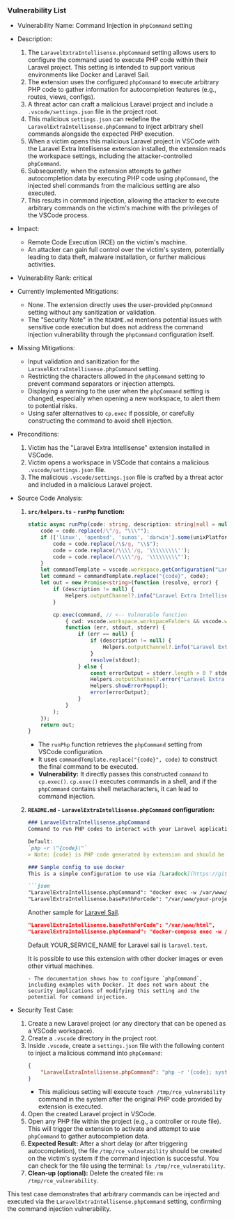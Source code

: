 ### Vulnerability List

* Vulnerability Name: Command Injection in `phpCommand` setting
* Description:
    1. The `LaravelExtraIntellisense.phpCommand` setting allows users to configure the command used to execute PHP code within their Laravel project. This setting is intended to support various environments like Docker and Laravel Sail.
    2. The extension uses the configured `phpCommand` to execute arbitrary PHP code to gather information for autocompletion features (e.g., routes, views, configs).
    3. A threat actor can craft a malicious Laravel project and include a `.vscode/settings.json` file in the project root.
    4. This malicious `settings.json` can redefine the `LaravelExtraIntellisense.phpCommand` to inject arbitrary shell commands alongside the expected PHP execution.
    5. When a victim opens this malicious Laravel project in VSCode with the Laravel Extra Intellisense extension installed, the extension reads the workspace settings, including the attacker-controlled `phpCommand`.
    6. Subsequently, when the extension attempts to gather autocompletion data by executing PHP code using `phpCommand`, the injected shell commands from the malicious setting are also executed.
    7. This results in command injection, allowing the attacker to execute arbitrary commands on the victim's machine with the privileges of the VSCode process.

* Impact:
    - Remote Code Execution (RCE) on the victim's machine.
    - An attacker can gain full control over the victim's system, potentially leading to data theft, malware installation, or further malicious activities.

* Vulnerability Rank: critical

* Currently Implemented Mitigations:
    - None. The extension directly uses the user-provided `phpCommand` setting without any sanitization or validation.
    - The "Security Note" in the `README.md` mentions potential issues with sensitive code execution but does not address the command injection vulnerability through the `phpCommand` configuration itself.

* Missing Mitigations:
    - Input validation and sanitization for the `LaravelExtraIntellisense.phpCommand` setting.
    - Restricting the characters allowed in the `phpCommand` setting to prevent command separators or injection attempts.
    - Displaying a warning to the user when the `phpCommand` setting is changed, especially when opening a new workspace, to alert them to potential risks.
    - Using safer alternatives to `cp.exec` if possible, or carefully constructing the command to avoid shell injection.

* Preconditions:
    1. Victim has the "Laravel Extra Intellisense" extension installed in VSCode.
    2. Victim opens a workspace in VSCode that contains a malicious `.vscode/settings.json` file.
    3. The malicious `.vscode/settings.json` file is crafted by a threat actor and included in a malicious Laravel project.

* Source Code Analysis:
    1. **`src/helpers.ts` - `runPhp` function:**
        ```typescript
        static async runPhp(code: string, description: string|null = null) : Promise<string> {
            code = code.replace(/\"/g, "\\\"");
            if (['linux', 'openbsd', 'sunos', 'darwin'].some(unixPlatforms => os.platform().includes(unixPlatforms))) {
                code = code.replace(/\$/g, "\\$");
                code = code.replace(/\\\\'/g, '\\\\\\\\\'');
                code = code.replace(/\\\\"/g, '\\\\\\\\\"');
            }
            let commandTemplate = vscode.workspace.getConfiguration("LaravelExtraIntellisense").get<string>('phpCommand') ?? "php -r \"{code}\"";
            let command = commandTemplate.replace("{code}", code);
            let out = new Promise<string>(function (resolve, error) {
                if (description != null) {
                    Helpers.outputChannel?.info("Laravel Extra Intellisense command started: " + description);
                }

                cp.exec(command, // <-- Vulnerable function
                    { cwd: vscode.workspace.workspaceFolders && vscode.workspace.workspaceFolders.length > 0 ? vscode.workspace.workspaceFolders[0].uri.fsPath : undefined },
                    function (err, stdout, stderr) {
                        if (err == null) {
                            if (description != null) {
                                Helpers.outputChannel?.info("Laravel Extra Intellisense Resolved: " + description);
                            }
                            resolve(stdout);
                        } else {
                            const errorOutput = stderr.length > 0 ? stderr : stdout;
                            Helpers.outputChannel?.error("Laravel Extra Intellisense Error:\n " + (description ?? '') + '\n\n' + errorOutput);
                            Helpers.showErrorPopup();
                            error(errorOutput);
                        }
                    }
                );
            });
            return out;
        }
        ```
        - The `runPhp` function retrieves the `phpCommand` setting from VSCode configuration.
        - It uses `commandTemplate.replace("{code}", code)` to construct the final command to be executed.
        - **Vulnerability:** It directly passes this constructed `command` to `cp.exec()`. `cp.exec()` executes commands in a shell, and if the `phpCommand` contains shell metacharacters, it can lead to command injection.

    2. **`README.md` - `LaravelExtraIntellisense.phpCommand` configuration:**
        ```markdown
        ### LaravelExtraIntellisense.phpCommand
        Command to run PHP codes to interact with your Laravel application.

        Default:
        `php -r \"{code}\"`
        > Note: {code} is PHP code generated by extension and should be wrapped with "".

        ### Sample config to use docker
        This is a simple configuration to use via [Laradock](https://github.com/laradock/laradock).

        ```json
        "LaravelExtraIntellisense.phpCommand": "docker exec -w /var/www/your-project -u laradock laradock_workspace_1 php -r \"{code}\"",
        "LaravelExtraIntellisense.basePathForCode": "/var/www/your-project"
        ```

        Another sample for [Laravel Sail](https://laravel.com/docs/sail).

        ```json
        "LaravelExtraIntellisense.basePathForCode": "/var/www/html",
        "LaravelExtraIntellisense.phpCommand": "docker-compose exec -w /var/www/html YOUR_SERVICE_NAME php -r \"{code}\""
        ```
        Default YOUR_SERVICE_NAME for Laravel sail is `laravel.test`.

        It is possible to use this extension with other docker images or even other virtual machines.
        ```
        - The documentation shows how to configure `phpCommand`, including examples with Docker. It does not warn about the security implications of modifying this setting and the potential for command injection.

* Security Test Case:
    1. Create a new Laravel project (or any directory that can be opened as a VSCode workspace).
    2. Create a `.vscode` directory in the project root.
    3. Inside `.vscode`, create a `settings.json` file with the following content to inject a malicious command into `phpCommand`:
        ```json
        {
            "LaravelExtraIntellisense.phpCommand": "php -r '{code}; system(\"touch /tmp/rce_vulnerability\");'"
        }
        ```
        - This malicious setting will execute `touch /tmp/rce_vulnerability` command in the system after the original PHP code provided by extension is executed.
    4. Open the created Laravel project in VSCode.
    5. Open any PHP file within the project (e.g., a controller or route file). This will trigger the extension to activate and attempt to use `phpCommand` to gather autocompletion data.
    6. **Expected Result:** After a short delay (or after triggering autocompletion), the file `/tmp/rce_vulnerability` should be created on the victim's system if the command injection is successful. You can check for the file using the terminal: `ls /tmp/rce_vulnerability`.
    7. **Clean-up (optional):** Delete the created file: `rm /tmp/rce_vulnerability`.

This test case demonstrates that arbitrary commands can be injected and executed via the `LaravelExtraIntellisense.phpCommand` setting, confirming the command injection vulnerability.
